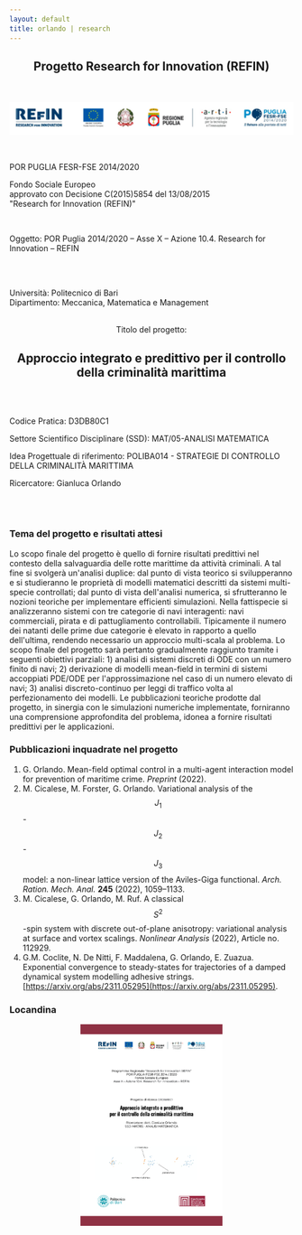 ```yaml
---
layout: default
title: orlando | research
---
```


<h2 style="text-align: center;">Progetto Research for Innovation (REFIN)</h2>

<br/>
&nbsp;
<br/>

<img src="../../../assets/images/REFIN.png" style="display: block; margin-left: auto; margin-right: auto; max-width: 100%; height: auto;" />


<br/>
&nbsp;
<br/>


<p style="text-align: center;">

POR PUGLIA FESR-FSE 2014/2020 <br/>

Fondo Sociale Europeo <br/>
approvato con Decisione C(2015)5854 del 13/08/2015 <br/>
"Research for Innovation (REFIN)"

<br/>

Oggetto: POR Puglia 2014/2020 – Asse X – Azione 10.4. Research for Innovation – REFIN

<br/>
&nbsp;
<br/>

</p>


Università: Politecnico di Bari <br/>
Dipartimento: Meccanica, Matematica e Management <br/> &nbsp; <br/>

<p style="text-align: center;"> Titolo del progetto: </p>

<h2 style="text-align: center;">Approccio integrato e predittivo per il controllo della criminalità marittima</h2>



<br/>
&nbsp;
<br/>

Codice Pratica: D3DB80C1 <br/>

Settore Scientifico Disciplinare (SSD): MAT/05-ANALISI MATEMATICA <br/>

Idea Progettuale di riferimento: POLIBA014 - STRATEGIE DI CONTROLLO DELLA CRIMINALITÀ MARITTIMA <br/>

Ricercatore: Gianluca Orlando

<br/>
&nbsp;
<br/>

### Tema del progetto e risultati attesi

Lo scopo finale del progetto è quello di fornire risultati predittivi nel contesto della salvaguardia delle rotte marittime da attività criminali. A tal fine si svolgerà un'analisi duplice: dal punto di vista teorico si svilupperanno e si studieranno le proprietà di modelli matematici descritti da sistemi multi-specie controllati; dal punto di vista dell'analisi numerica, si sfrutteranno le nozioni teoriche per implementare efficienti simulazioni. Nella fattispecie si analizzeranno sistemi con tre categorie di navi interagenti: navi commerciali, pirata e di pattugliamento controllabili. Tipicamente il numero dei natanti delle prime due categorie è elevato in rapporto a quello dell'ultima, rendendo necessario un approccio multi-scala al problema. Lo scopo finale del progetto sarà pertanto gradualmente raggiunto tramite i seguenti obiettivi parziali: 1) analisi di sistemi discreti di ODE con un numero finito di navi; 2) derivazione di modelli mean-field in termini di sistemi accoppiati PDE/ODE per l'approssimazione nel caso di un numero elevato di navi; 3) analisi discreto-continuo per leggi di traffico volta al perfezionamento dei modelli. Le pubblicazioni teoriche prodotte dal progetto, in sinergia con le simulazioni numeriche implementate, forniranno una comprensione approfondita del problema, idonea a fornire risultati predittivi per le applicazioni.
 

### Pubblicazioni inquadrate nel progetto
1. G. Orlando. Mean-field optimal control in a multi-agent interaction model for prevention of maritime crime. _Preprint_ (2022).
2. M. Cicalese, M. Forster, G. Orlando. Variational analysis of the $$J_1$$-$$J_2$$-$$J_3$$ model: a non-linear lattice version of the Aviles-Giga functional. _Arch. Ration. Mech. Anal._ **245** (2022), 1059–1133.
3. M. Cicalese, G. Orlando, M. Ruf. A classical $$S^2$$-spin system with discrete out-of-plane anisotropy: variational analysis at surface and vortex scalings. _Nonlinear Analysis_ (2022), Article no. 112929.
4. G.M. Coclite, N. De Nitti, F. Maddalena, G. Orlando, E. Zuazua. Exponential convergence to steady-states for trajectories of a damped dynamical system modelling adhesive strings. [https://arxiv.org/abs/2311.05295](https://arxiv.org/abs/2311.05295).

### Locandina 

<img src="../../../assets/images/locandina_REFIN.png" style="display: block; margin-left: auto; margin-right: auto; max-width: 50%; height: auto;" />
